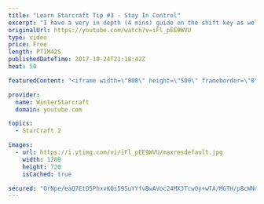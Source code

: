 ```yaml
---
title: "Learn Starcraft Tip #3 - Stay In Control"
excerpt: "I have a very in depth (4 mins) guide on the shift key as well here https://www.youtube.com/watch?v=7x9pHr544oY"
originalUrl: https://youtube.com/watch?v=iFl_pEE9WVU
type: video
price: Free
length: PT1M42S
publishedDateTime: 2017-10-24T21:18:42Z
heat: 50

featuredContent: "<iframe width=\"800\" height=\"500\" frameborder=\"0\" src=\"https://www.youtube.com/embed/iFl_pEE9WVU\" allow=\"accelerometer; autoplay; encrypted-media; gyroscope; picture-in-picture\" allowfullscreen></iframe>"

provider:
  name: WinterStarcraft
  domain: youtube.com

topics:
  - StarCraft 2

images:
  - url: https://i.ytimg.com/vi/iFl_pEE9WVU/maxresdefault.jpg
    width: 1280
    height: 720
    isCached: true

secured: "OrNpe/eaQ7EtD5PhxvKQs59SuYYfvBwAVoc24MX3TcwOy+wTA/MGTH/p8cWNdqdxi5z/EfeSEQ8AjABksz8+a88b7gIlbgp+5mCB86Nq7NbU7Tlo06FyaBRXn31QAMny+MmSmOhMJWQurymVjAlrL+Ps234UNRxPxjN8NhPwuNvs5puKT2dwPjMnbNP4wHlMUDjeyTb/VxXWolZRfF5wExLanewQBx4yCg+tArcoN7oEVgur1pNqjF+hXyPWb3LwAtu6Za9sO7KbDZytxw5HZ22h+SgVLnQxkIiTWCvm1FGt8Dxm9Q1q183xMTCfjZ6F0Jr2oIi6CKenUYVH1km19ZOiUXYGSmTlAj9QMKz6BkOnaF7oR3mmiqYHJ6djhwZdqHFr3WWDq1d5airlEjITu/oV1eay+Z5CapDmy/w3vuo=;i8BipjFrPTD+2sMIGLaCEA=="
---
```


